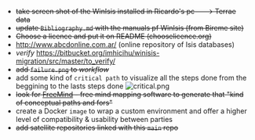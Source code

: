 * ~~take screen shot of the WinIsis installed in Ricardo's pc--->  Terrae data~~
* ~~update `Bibliography.md` with the manuals pf WinIsis (from Bireme site)~~
* ~~Choose a licence and put it on README (chooselicence.org)~~
* http://www.abcdonline.com.ar/  (online repository of Isis databases)
* *verify* https://bitbucket.org/imhicihu/winisis-migration/src/master/to_verify/
* ~~add `failure.png` to *workflow*~~
* add some kind of `critical path` to visualize all the steps done from the beggining to the lasts steps done
![critical.png](https://bitbucket.org/repo/Kr5x8n6/images/809817114-critical.png)
* ~~look for [FreeMind](http://freemind.sourceforge.net/wiki/index.php/Main_Page) - free mind mapping software to generate that "kind of conceptual paths and fors"~~
* create a Docker `image` to wrap a custom environment and offer a higher level of compatibility & usability between parties
* ~~add satellite repositories linked with this `main` repo~~